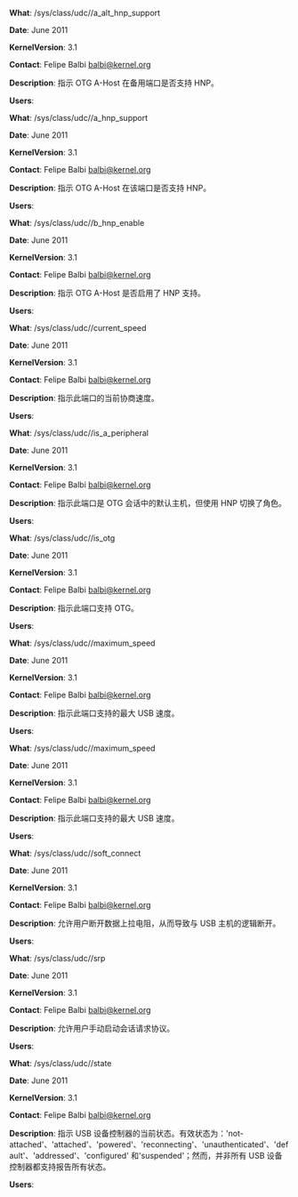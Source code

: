**What**: /sys/class/udc/<udc>/a_alt_hnp_support

**Date**: June 2011

**KernelVersion**: 3.1

**Contact**: Felipe Balbi <balbi@kernel.org>

**Description**: 指示 OTG A-Host 在备用端口是否支持 HNP。

**Users**: 

**What**: /sys/class/udc/<udc>/a_hnp_support

**Date**: June 2011

**KernelVersion**: 3.1

**Contact**: Felipe Balbi <balbi@kernel.org>

**Description**: 指示 OTG A-Host 在该端口是否支持 HNP。

**Users**: 

**What**: /sys/class/udc/<udc>/b_hnp_enable

**Date**: June 2011

**KernelVersion**: 3.1

**Contact**: Felipe Balbi <balbi@kernel.org>

**Description**: 指示 OTG A-Host 是否启用了 HNP 支持。

**Users**: 

**What**: /sys/class/udc/<udc>/current_speed

**Date**: June 2011

**KernelVersion**: 3.1

**Contact**: Felipe Balbi <balbi@kernel.org>

**Description**: 指示此端口的当前协商速度。

**Users**: 

**What**: /sys/class/udc/<udc>/is_a_peripheral

**Date**: June 2011

**KernelVersion**: 3.1

**Contact**: Felipe Balbi <balbi@kernel.org>

**Description**: 指示此端口是 OTG 会话中的默认主机，但使用 HNP 切换了角色。

**Users**: 

**What**: /sys/class/udc/<udc>/is_otg

**Date**: June 2011

**KernelVersion**: 3.1

**Contact**: Felipe Balbi <balbi@kernel.org>

**Description**: 指示此端口支持 OTG。

**Users**: 

**What**: /sys/class/udc/<udc>/maximum_speed

**Date**: June 2011

**KernelVersion**: 3.1

**Contact**: Felipe Balbi <balbi@kernel.org>

**Description**: 指示此端口支持的最大 USB 速度。

**Users**: 

**What**: /sys/class/udc/<udc>/maximum_speed

**Date**: June 2011

**KernelVersion**: 3.1

**Contact**: Felipe Balbi <balbi@kernel.org>

**Description**: 指示此端口支持的最大 USB 速度。

**Users**: 

**What**: /sys/class/udc/<udc>/soft_connect

**Date**: June 2011

**KernelVersion**: 3.1

**Contact**: Felipe Balbi <balbi@kernel.org>

**Description**: 允许用户断开数据上拉电阻，从而导致与 USB 主机的逻辑断开。

**Users**: 

**What**: /sys/class/udc/<udc>/srp

**Date**: June 2011

**KernelVersion**: 3.1

**Contact**: Felipe Balbi <balbi@kernel.org>

**Description**: 允许用户手动启动会话请求协议。

**Users**: 

**What**: /sys/class/udc/<udc>/state

**Date**: June 2011

**KernelVersion**: 3.1

**Contact**: Felipe Balbi <balbi@kernel.org>

**Description**: 指示 USB 设备控制器的当前状态。有效状态为：'not-attached'、'attached'、'powered'、'reconnecting'、'unauthenticated'、'default'、'addressed'、'configured' 和'suspended'；然而，并非所有 USB 设备控制器都支持报告所有状态。

**Users**: